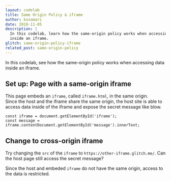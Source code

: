 ```yaml
---
layout: codelab
title: Same Origin Policy & iframe
author: kosamari
date: 2018-11-05
description: |
  In this codelab, learn how the same-origin policy works when accessing data
  inside an iframe.
glitch: same-origin-policy-iframe
related_post: same-origin-policy
---
```


In this codelab, see how the same-origin policy works when accessing data inside an iframe.

## Set up: Page with a same-origin iframe
This page embeds an `iframe`, called `iframe.html`, in the same origin.  
Since the host and the iframe share the same origin, the host site is able to access data inside of the iframe and expose the secret message like blow.
```
const iframe = document.getElementById('iframe');
const message = iframe.contentDocument.getElementById('message').innerText;
```

## Change to cross-origin iframe
Try changing the `src` of the `iframe` to `https://other-iframe.glitch.me/`.
Can the host page still access the secret message? 

Since the host and embeded `iframe` do not have the same origin, access to the data is restricted. 
